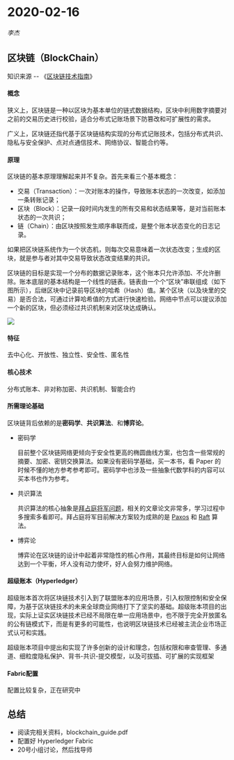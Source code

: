 # 2020-02-16 

###### 李杰

## 区块链（BlockChain） 

知识来源 -- 《[区块链技术指南](https://yeasy.gitbooks.io/blockchain_guide/content/)》

#### 概念

狭义上，区块链是一种以区块为基本单位的链式数据结构，区块中利用数字摘要对之前的交易历史进行校验，适合分布式记账场景下防篡改和可扩展性的需求。

广义上，区块链还指代基于区块链结构实现的分布式记账技术，包括分布式共识、隐私与安全保护、点对点通信技术、网络协议、智能合约等。

#### 原理

区块链的基本原理理解起来并不复杂。首先来看三个基本概念：

- 交易（Transaction）：一次对账本的操作，导致账本状态的一次改变，如添加一条转账记录；
- 区块（Block）：记录一段时间内发生的所有交易和状态结果等，是对当前账本状态的一次共识；
- 链（Chain）：由区块按照发生顺序串联而成，是整个账本状态变化的日志记录。

如果把区块链系统作为一个状态机，则每次交易意味着一次状态改变；生成的区块，就是参与者对其中交易导致状态改变结果的共识。

区块链的目标是实现一个分布的数据记录账本，这个账本只允许添加、不允许删除。账本底层的基本结构是一个线性的链表。链表由一个个“区块”串联组成（如下图所示），后继区块中记录前导区块的哈希（Hash）值。某个区块（以及块里的交易）是否合法，可通过计算哈希值的方式进行快速检验。网络中节点可以提议添加一个新的区块，但必须经过共识机制来对区块达成确认。

![](C:\Users\id\Desktop\区块链结构示意图.png)

#### 特征

去中心化、开放性、独立性、安全性、匿名性

#### 核心技术

分布式账本、非对称加密、共识机制、智能合约

#### 所需理论基础

区块链背后依赖的是**密码学**、**共识算法**、和**博弈论**。

* 密码学

  目前整个区块链网络更倾向于安全性更高的椭圆曲线方案，也包含一些常规的摘要、加密、密钥交换算法。如果没有密码学基础，买一本书，看 Paper 的时候不懂的地方参考参考即可。密码学中也涉及一些抽象代数学科的内容可以买本书也作为参考。

* 共识算法

  共识算法的核心抽象是[拜占庭将军问题](https://baike.baidu.com/item/拜占庭将军问题)，相关的文章论文非常多，学习过程中多搜索多看即可。拜占庭将军目前解决方案较为成熟的是 [Paxos](http://www.infoq.com/cn/articles/wechat-paxosstore-paxos-algorithm-protocol) 和 [Raft](http://www.infoq.com/cn/articles/raft-paper) 算法。

* 博弈论

  博弈论在区块链的设计中起着非常隐性的核心作用，其最终目标是如何让网络达到一个平衡，坏人没有动力使坏，好人会努力维护网络。

#### 超级账本（Hyperledger）

超级账本首次将区块链技术引入到了联盟账本的应用场景，引入权限控制和安全保障，为基于区块链技术的未来全球商业网络打下了坚实的基础。超级账本项目的出现，实际上证实区块链技术已经不局限在单一应用场景中，也不限于完全开放匿名的公有链模式下，而是有更多的可能性，也说明区块链技术已经被主流企业市场正式认可和实践。

超级账本项目中提出和实现了许多创新的设计和理念，包括权限和审查管理、多通道、细粒度隐私保护、背书-共识-提交模型，以及可拔插、可扩展的实现框架

#### Fabric配置

配置比较复杂，正在研究中

## 总结

* 阅读完相关资料，blockchain_guide.pdf
* 配置好 Hyperledger Fabric
* 20号小组讨论，然后找导师
